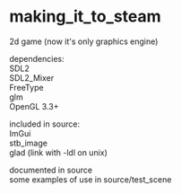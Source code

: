 # making_it_to_steam

2d game (now it's only graphics engine)

dependencies:  
SDL2  
SDL2_Mixer  
FreeType  
glm  
OpenGL 3.3+  
  
included in source:  
ImGui  
stb_image  
glad (link with -ldl on unix)  
  
documented in source  
some examples of use in source/test_scene
